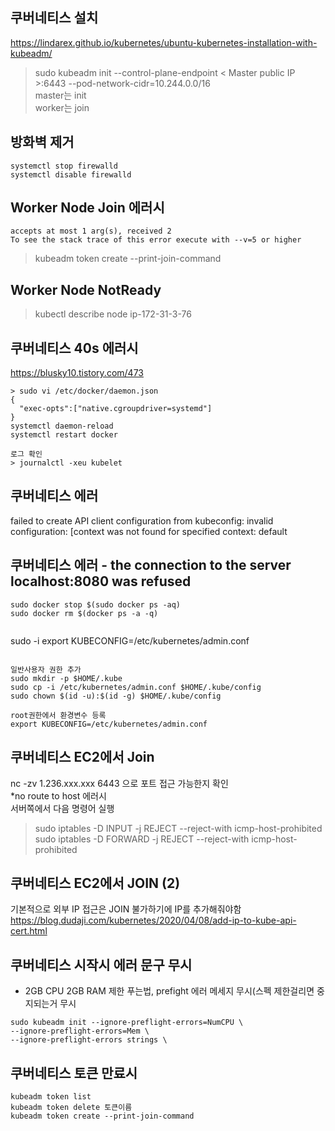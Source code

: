 ## 쿠버네티스 설치  
https://lindarex.github.io/kubernetes/ubuntu-kubernetes-installation-with-kubeadm/    
> sudo kubeadm init --control-plane-endpoint < Master public IP >:6443 --pod-network-cidr=10.244.0.0/16  
master는 init  
worker는 join  

## 방화벽 제거  
```
systemctl stop firewalld  
systemctl disable firewalld  
```

## Worker Node Join 에러시
```
accepts at most 1 arg(s), received 2
To see the stack trace of this error execute with --v=5 or higher
```
> kubeadm token create --print-join-command

## Worker Node NotReady  
> kubectl describe node ip-172-31-3-76  

## 쿠버네티스 40s 에러시  
https://blusky10.tistory.com/473  
```
> sudo vi /etc/docker/daemon.json
{
  "exec-opts":["native.cgroupdriver=systemd"]
}
systemctl daemon-reload
systemctl restart docker

로그 확인
> journalctl -xeu kubelet
```

## 쿠버네티스 에러  
failed to create API client configuration from kubeconfig: invalid configuration: [context was not found for specified context: default  


## 쿠버네티스 에러 - the connection to the server localhost:8080 was refused
```
sudo docker stop $(sudo docker ps -aq)
sudo docker rm $(docker ps -a -q) 


```
sudo -i
export KUBECONFIG=/etc/kubernetes/admin.conf
```

일반사용자 권한 추가
sudo mkdir -p $HOME/.kube
sudo cp -i /etc/kubernetes/admin.conf $HOME/.kube/config
sudo chown $(id -u):$(id -g) $HOME/.kube/config

root권한에서 환경변수 등록
export KUBECONFIG=/etc/kubernetes/admin.conf
```

## 쿠버네티스 EC2에서 Join
nc -zv 1.236.xxx.xxx 6443 으로 포트 접근 가능한지 확인  
*no route to host 에러시  
서버쪽에서 다음 명령어 실행  
> sudo iptables -D  INPUT -j REJECT --reject-with icmp-host-prohibited  
> sudo iptables -D  FORWARD -j REJECT --reject-with icmp-host-prohibited  

## 쿠버네티스 EC2에서 JOIN (2)
기본적으로 외부 IP 접근은 JOIN 불가하기에 IP를 추가해줘야함  
https://blog.dudaji.com/kubernetes/2020/04/08/add-ip-to-kube-api-cert.html



## 쿠버네티스 시작시 에러 문구 무시  
- 2GB CPU 2GB RAM 제한 푸는법, prefight 에러 메세지 무시(스펙 제한걸리면 중지되는거 무시  
```
sudo kubeadm init --ignore-preflight-errors=NumCPU \
--ignore-preflight-errors=Mem \
--ignore-preflight-errors strings \
```

## 쿠버네티스 토큰 만료시  
```
kubeadm token list
kubeadm token delete 토큰이름
kubeadm token create --print-join-command
```
